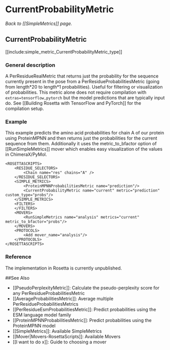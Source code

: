 # CurrentProbabilityMetric
*Back to [[SimpleMetrics]] page.*
## CurrentProbabilityMetric

[[include:simple_metric_CurrentProbabilityMetric_type]]

### General description
A PerResidueRealMetric that returns just the probability for the sequence currently present in the pose from a PerResidueProbabilitiesMetric (going from length\*20 to length\*1 probabilities). Useful for filtering or visualization of probabilities. This metric alone does not require compilation with `extras=tensorflow,pytorch` but the model predictions that are typically input do. See [[Building Rosetta with TensorFlow and PyTorch]] for the compilation setup.


### Example
This example predicts the amino acid probabilities for chain A of our protein using ProteinMPNN and then returns just the probabilities for the current sequence from them. Additionally it uses the metric_to_bfactor option of [[RunSimpleMetrics]] mover which enables easy visualization of the values in ChimeraX/PyMol. 
```
<ROSETTASCRIPTS>
    <RESIDUE_SELECTORS>
        <Chain name="res" chains="A" />
    </RESIDUE_SELECTORS>
    <SIMPLE_METRICS>
        <ProteinMPNNProbabilitiesMetric name="prediction"/>
        <CurrentProbabilityMetric name="current" metric="prediction" custom_type="probs"/>
    </SIMPLE_METRICS>
    <FILTERS>
    </FILTERS>
    <MOVERS>
        <RunSimpleMetrics name="analysis" metrics="current" metric_to_bfactor="probs"/>
    </MOVERS>
    <PROTOCOLS>
        <Add mover_name="analysis"/>
    </PROTOCOLS>
</ROSETTASCRIPTS>
```
### Reference
The implementation in Rosetta is currently unpublished.

##See Also

* [[PseudoPerplexityMetric]]: Calculate the pseudo-perplexity score for any PerResidueProbabilitiesMetric
* [[AverageProbabilitiesMetric]]: Average multiple PerResidueProbabilitiesMetrics
* [[PerResidueEsmProbabilitiesMetric]]: Predict probabilities using the ESM language model family
* [[ProteinMPNNProbabilitiesMetric]]: Predict probabilities using the ProteinMPNN model
* [[SimpleMetrics]]: Available SimpleMetrics
* [[Mover|Movers-RosettaScripts]]: Available Movers
* [[I want to do x]]: Guide to choosing a mover